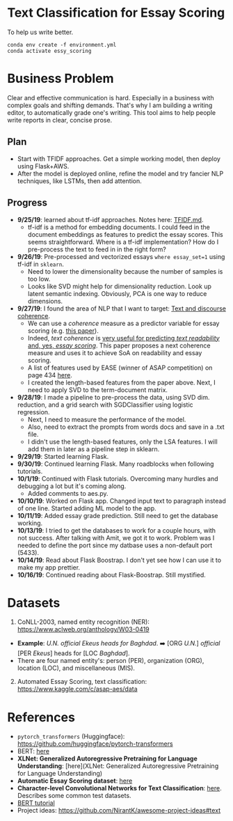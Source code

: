 # Text Classification for Essay Scoring
To help us write better.

`conda env create -f environment.yml`  
`conda activate essy_scoring`

# Business Problem
Clear and effective communication is hard. Especially in a business with complex goals and shifting demands. That's why I am building a writing editor, to automatically grade one's writing. This tool aims to help people write reports in clear, concise prose.

## Plan
* Start with TFIDF approaches. Get a simple working model, then deploy using Flask+AWS.
* After the model is deployed online, refine the model and try fancier NLP techniques, like LSTMs, then add attention.

## Progress
* __9/25/19__: learned about tf-idf approaches. Notes here: [TFIDF.md](notes/TFIDF.md).
  * tf-idf is a method for embedding documents. I could feed in the document embeddings as features to predict the essay scores. This seems straightforward. Where is a tf-idf implementation? How do I pre-process the text to feed in in the right form?
* __9/26/19__: Pre-processed and vectorized essays `where essay_set=1` using tf-idf in `sklearn`. 
  * Need to lower the dimensionality because the number of samples is too low. 
  * Looks like SVD might help for dimensionality reduction. Look up latent semantic indexing. Obviously, PCA is one way to reduce dimensions.
* __9/27/19__: I found the area of NLP that I want to target: [Text and discourse coherence](https://web.stanford.edu/~jurafsky/slp3/21.pdf). 
  * We can use a _coherence_ measure as a predictor variable for essay scoring (e.g. [this paper](https://www.aclweb.org/anthology/D13-1180)).
  * Indeed, _text coherence_ is [very useful for predicting _text readability_ and, yes, _essay scoring_](https://www.aclweb.org/anthology/D18-1464). This paper proposes a next coherence measure and uses it to achieve SoA on readability and essay scoring.
  * A list of features used by EASE (winner of ASAP competition) on page 434 [here](https://www.cs.cmu.edu/~ark/EMNLP-2015/proceedings/EMNLP/pdf/EMNLP049.pdf).
  * I created the length-based features from the paper above. Next, I need to apply SVD to the term-document matrix.
* __9/28/19__: I made a pipeline to pre-process the data, using SVD dim. reduction, and a grid search with SGDClassifier using logistic regression.
  * Next, I need to measure the performance of the model.
  * Also, need to extract the prompts from words docs and save in a .txt file.
  * I didn't use the length-based features, only the LSA features. I will add them in later as a pipeline step in sklearn.
* __9/29/19__: Started learning Flask.
* __9/30/19__: Continued learning Flask. Many roadblocks when following tutorials.
* __10/1/19__: Continued with Flask tutorials. Overcoming many hurdles and debugging a lot but it's coming along.
  * Added comments to aes.py.
* __10/10/19__: Worked on Flask app. Changed input text to paragraph instead of one line. Started adding ML model to the app.
* __10/11/19__: Added essay grade prediction. Still need to get the database working.
* __10/13/19__: I tried to get the databases to work for a couple hours, with not success. After talking with Amit, we got it to work. Problem was I needed to define the port since my datbase uses a non-default port (5433).
* __10/14/19__: Read about Flask Boostrap. I don't yet see how I can use it to make my app prettier.
* __10/16/19__: Continued reading about Flask-Boostrap. Still mystified.

# Datasets
1. CoNLL-2003, named entity recognition (NER): https://www.aclweb.org/anthology/W03-0419
  * __Example__: _U.N. official Ekeus heads for Baghdad_. :arrow_right: [ORG _U.N._] _official_ [PER _Ekeus_] heads for [LOC _Baghdad_].
  * There are four named entity's: person (PER), organization (ORG), location (LOC), and miscellaneous (MIS).
2. Automated Essay Scoring, text classification: https://www.kaggle.com/c/asap-aes/data


# References
* `pytorch_transformers` (Huggingface): https://github.com/huggingface/pytorch-transformers
* BERT: [here](https://arxiv.org/pdf/1810.04805v2.pdf)
* __XLNet: Generalized Autoregressive Pretraining for Language Understanding__: [here](XLNet: Generalized Autoregressive Pretraining for Language Understanding)
* __Automatic Essay Scoring dataset__: [here](https://github.com/nusnlp/nea)
* __Character-level Convolutional Networks for Text Classification__: [here](https://papers.nips.cc/paper/5782-character-level-convolutional-networks-for-text-classification.pdf). Describes some common test datasets.
* [BERT tutorial](https://mccormickml.com/2019/05/14/BERT-word-embeddings-tutorial/)
* Project ideas: https://github.com/NirantK/awesome-project-ideas#text
